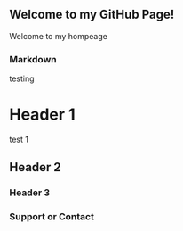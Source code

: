 ## Welcome to my GitHub Page!

Welcome to my hompeage 

### Markdown

testing

# Header 1

test 1

## Header 2
### Header 3


### Support or Contact
